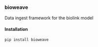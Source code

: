 ### bioweave

Data ingest framework for the biolink model

#### Installation

```
pip install bioweave
```

